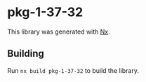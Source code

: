 # pkg-1-37-32

This library was generated with [Nx](https://nx.dev).

## Building

Run `nx build pkg-1-37-32` to build the library.
